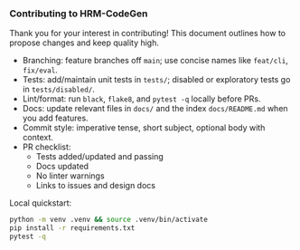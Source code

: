 ### Contributing to HRM-CodeGen

Thank you for your interest in contributing! This document outlines how to propose changes and keep quality high.

- Branching: feature branches off `main`; use concise names like `feat/cli`, `fix/eval`.
- Tests: add/maintain unit tests in `tests/`; disabled or exploratory tests go in `tests/disabled/`.
- Lint/format: run `black`, `flake8`, and `pytest -q` locally before PRs.
- Docs: update relevant files in `docs/` and the index `docs/README.md` when you add features.
- Commit style: imperative tense, short subject, optional body with context.
- PR checklist:
  - Tests added/updated and passing
  - Docs updated
  - No linter warnings
  - Links to issues and design docs

Local quickstart:

```bash
python -m venv .venv && source .venv/bin/activate
pip install -r requirements.txt
pytest -q
```

